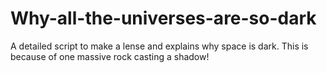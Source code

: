 # Why-all-the-universes-are-so-dark
A detailed script to make a lense and explains why space is dark. This is because of one massive rock casting a shadow!
